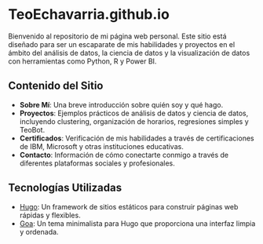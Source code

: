 # TeoEchavarria.github.io

Bienvenido al repositorio de mi página web personal. Este sitio está diseñado para ser un escaparate de mis habilidades y proyectos en el ámbito del análisis de datos, la ciencia de datos y la visualización de datos con herramientas como Python, R y Power BI.

## Contenido del Sitio

- **Sobre Mí**: Una breve introducción sobre quién soy y qué hago.
- **Proyectos**: Ejemplos prácticos de análisis de datos y ciencia de datos, incluyendo clustering, organización de horarios, regresiones simples y TeoBot.
- **Certificados**: Verificación de mis habilidades a través de certificaciones de IBM, Microsoft y otras instituciones educativas.
- **Contacto**: Información de cómo conectarte conmigo a través de diferentes plataformas sociales y profesionales.

## Tecnologías Utilizadas

- [Hugo](https://gohugo.io/): Un framework de sitios estáticos para construir páginas web rápidas y flexibles.
- [Goa](https://themes.gohugo.io/themes/hugo-theme-goa/): Un tema minimalista para Hugo que proporciona una interfaz limpia y ordenada.
